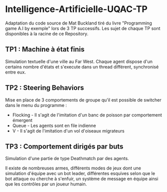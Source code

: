 # Intelligence-Artificielle-UQAC-TP

Adaptation du code source de Mat Buckland tiré du livre "Programming game A.I by exemple" lors de 3 TP successifs. Les sujet de chaque TP sont disponibles à la racine de ce Repository.

## TP1 : Machine à état finis

Simulation textuelle d'une ville au Far West. Chaque agent dispose d'un certains nombre d'états et s'execute dans un thread différent, synchronisé entre eux.

## TP2 : Steering Behaviors

Mise en place de 3 comportements de groupe qu'il est possible de switcher dans le menu du programme :

* Flocking - Il s'agit de l'imitation d'un banc de poisson par comportement émergent
* Queue - Les agents sont en file indienne
* V - Il s'agit de l'imitation d'un vol d'oiseaux migrateurs

## TP3 : Comportement dirigés par buts

Simulation d'une partie de type Deathmatch par des agents.

Il existe de nombreuses armes, différents modes de jeux dont une simulation d'équipe avec un bot leader, différentes esquives selon que le bot attaque ou cherche à s'enfuir, un système de message en équipe ainsi que les contrôles par un joueur humain.


